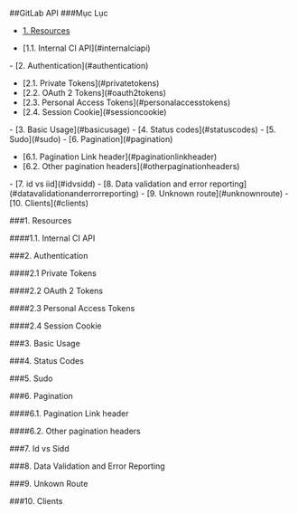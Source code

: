 ##GitLab API
###Mục Lục
- [1. Resources](#resources)
<ul>
<li>	[1.1. Internal CI API](#internalciapi)</li>
</ul>
- [2. Authentication](#authentication)
<ul>
<li>	[2.1. Private Tokens](#privatetokens)</li>
<li>	[2.2. OAuth 2 Tokens](#oauth2tokens)</li>
<li>	[2.3. Personal Access Tokens](#personalaccesstokens)</li>
<li>	[2.4. Session Cookie](#sessioncookie)</li>
</ul>
- [3. Basic Usage](#basicusage)
- [4. Status codes](#statuscodes)
- [5. Sudo](#sudo)
- [6. Pagination](#pagination)
<ul>
<li>  [6.1. Pagination Link header](#paginationlinkheader)</li>
<li>  [6.2. Other pagination headers](#otherpaginationheaders)</li>
</ul>
- [7. id vs iid](#idvsidd)
- [8. Data validation and error reporting](#datavalidationanderrorreporting)
- [9. Unknown route](#unknownroute)
- [10. Clients](#clients)


<a name="resources"></a>
###1. Resources


<a name="internalciapi"></a>
####1.1. Internal CI API

<a name="authentication"></a>
###2. Authentication

<a name="privatetokens"></a>
####2.1 Private Tokens

<a name="oauth2tokens"></a>
####2.2 OAuth 2 Tokens

<a name="personalaccesstokens"></a>
####2.3 Personal Access Tokens

<a name="sessioncookie"></a>
####2.4 Session Cookie

<a name="basicusage"></a>
###3. Basic Usage


<a name="statuscodes"></a>
###4. Status Codes


<a name="sudo"></a>
###5. Sudo


<a name="pagination"></a>
###6. Pagination

<a name="paginationlinkheader"></a>
####6.1. Pagination Link header

<a name="otherpaginationheaders"></a>
####6.2. Other pagination headers


<a name="idvsidd"></a>
###7. Id vs Sidd


<a name="datavalidationanderrorreporting"></a>
###8. Data Validation and Error Reporting


<a name="unknownroute"></a>
###9. Unkown Route


<a name="clients"></a>
###10. Clients
